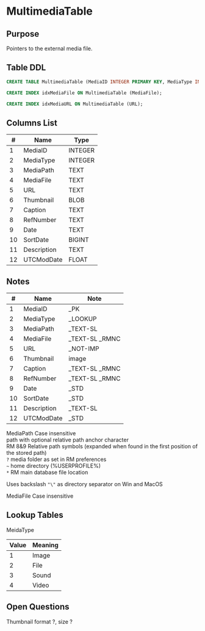 # MultimediaTable

## Purpose

Pointers to the external media file.

## Table DDL

``` SQL
CREATE TABLE MultimediaTable (MediaID INTEGER PRIMARY KEY, MediaType INTEGER, MediaPath TEXT, MediaFile TEXT COLLATE RMNOCASE, URL TEXT, Thumbnail BLOB, Caption TEXT COLLATE RMNOCASE, RefNumber TEXT COLLATE RMNOCASE, Date TEXT, SortDate BIGINT, Description TEXT, UTCModDate FLOAT );

CREATE INDEX idxMediaFile ON MultimediaTable (MediaFile);

CREATE INDEX idxMediaURL ON MultimediaTable (URL);
```

## Columns List

| #   | Name        | Type    |
| --- | ----------- | ------- |
| 1   | MediaID     | INTEGER |
| 2   | MediaType   | INTEGER |
| 3   | MediaPath   | TEXT    |
| 4   | MediaFile   | TEXT    |
| 5   | URL         | TEXT    |
| 6   | Thumbnail   | BLOB    |
| 7   | Caption     | TEXT    |
| 8   | RefNumber   | TEXT    |
| 9   | Date        | TEXT    |
| 10  | SortDate    | BIGINT  |
| 11  | Description | TEXT    |
| 12  | UTCModDate  | FLOAT   |

## Notes

| #   | Name        | Note            |
| --- | ----------- | --------------- |
| 1   | MediaID     | _PK             |
| 2   | MediaType   | _LOOKUP         |
| 3   | MediaPath   | _TEXT-SL        |
| 4   | MediaFile   | _TEXT-SL  _RMNC |
| 5   | URL         | _NOT-IMP        |
| 6   | Thumbnail   | image           |
| 7   | Caption     | _TEXT-SL  _RMNC |
| 8   | RefNumber   | _TEXT-SL  _RMNC |
| 9   | Date        | _STD            |
| 10  | SortDate    | _STD            |
| 11  | Description | _TEXT-SL        |
| 12  | UTCModDate  | _STD            |



MediaPath  Case insensitive\
    path with optional relative path anchor character\
    RM 8&9 Relative path symbols (expanded when found in the first position of the stored path)\
    `?`    media folder as set in RM preferences\
    `~`    home directory  (%USERPROFILE%)\
    `*`    RM main database file location

Uses backslash `"\"` as directory separator on Win and MacOS

MediaFile   Case insensitive


## Lookup Tables

MeidaType

| Value | Meaning |
| :---- | :------ |
| 1     | Image   |
| 2     | File    |
| 3     | Sound   |
| 4     | Video   |

## Open Questions

Thumbnail  format ?, size ?



